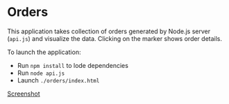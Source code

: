 Orders
======

This application takes collection of orders generated by Node.js server (`api.js`) and visualize the data. Clicking on the marker shows order details.

To launch the application:

* Run `npm install` to lode dependencies
* Run `node api.js`
* Launch `./orders/index.html`


[Screenshot](https://docs.google.com/file/d/0B6NL_hzMVs83c0ZYNU9JMUdrcms/edit)

